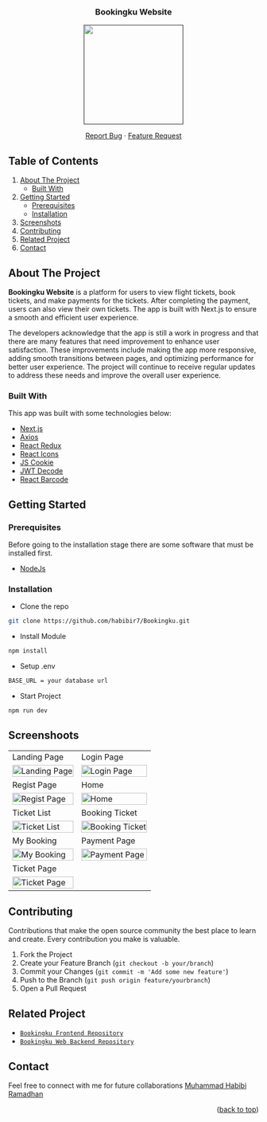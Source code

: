 <div id="top"></div>

<!-- PROJECT LOGO -->

<div align="center">
  <h3 align="center">Bookingku Website</h3>
  
  <a href="">
    <image align="center" width="200" src='https://res.cloudinary.com/dmcmoswfk/image/upload/v1718440743/Bookingku/v3sm8dwqlwp3z8ram20t.png' />
  </a>

  <p></p>
  
  <p align="center">
    <a href="https://github.com/habibir7/Bookingku/issues">Report Bug</a>
    ·
    <a href="https://github.com/habibir7/Bookingku/issues">Feature Request</a>
  </p>
</div>

<!-- TABLE OF CONTENTS -->

## Table of Contents

<div>
  <ol>
    <li>
      <a href="#about-the-project">About The Project</a>
      <ul>
        <li><a href="#built-with">Built With</a></li>
      </ul>
    </li>
    <li>
      <a href="#getting-started">Getting Started</a>
      <ul>
        <li><a href="#prerequisites">Prerequisites</a></li>
        <li><a href="#installation">Installation</a></li>
      </ul>
    </li>
    <li><a href="#screenshoots">Screenshots</a></li>
    <li><a href="#contributing">Contributing</a></li>
    <li><a href="#related-project">Related Project</a></li>
    <li><a href="#contact">Contact</a></li>
  </ol>
</div>

## About The Project

**Bookingku Website**  is a platform for users to view flight tickets, book tickets, and make payments for the tickets. After completing the payment, users can also view their own tickets. The app is built with Next.js to ensure a smooth and efficient user experience.

The developers acknowledge that the app is still a work in progress and that there are many features that need improvement to enhance user satisfaction. These improvements include making the app more responsive, adding smooth transitions between pages, and optimizing performance for better user experience. The project will continue to receive regular updates to address these needs and improve the overall user experience.

### Built With

This app was built with some technologies below:

- [Next.js](https://nextjs.org/)
- [Axios](https://axios-http.com/)
- [React Redux](https://react-redux.js.org/introduction/getting-started)
- [React Icons](https://react-icons.github.io/react-icons/)
- [JS Cookie](https://www.npmjs.com/package/js-cookie)
- [JWT Decode](https://www.npmjs.com/package/jwt-decode)
- [React Barcode](https://www.npmjs.com/package/react-barcode)

## Getting Started

### Prerequisites

Before going to the installation stage there are some software that must be installed first.

- [NodeJs](https://nodejs.org/en/download/)

### Installation

- Clone the repo

```sh
git clone https://github.com/habibir7/Bookingku.git

```

- Install Module

```sh
npm install

```

- Setup .env

```sh
BASE_URL = your database url

```

- Start Project

```sh
npm run dev

```

## Screenshoots

<p align="center" display=flex>
    <table>
        <tr>
            <td>Landing Page</td>
            <td>Login Page</td>
        </tr>
        <tr>
            <td><image src="https://res.cloudinary.com/dmcmoswfk/image/upload/v1718441208/Bookingku/ufut4apgazd2o3xqbvlx.png" alt="Landing Page" width=100%></td>
            <td><image src="https://res.cloudinary.com/dmcmoswfk/image/upload/v1718442070/Bookingku/qjsynmwxssgrumodbf4e.png" alt="Login Page" width=100%/></td>
        </tr>
        <tr>
            <td>Regist Page</td>
            <td>Home</td>
        </tr>
        <tr>
            <td><image src="https://res.cloudinary.com/dmcmoswfk/image/upload/v1718442096/Bookingku/b53gwod86xmpsv6b5tmb.png" alt="Regist Page" width=100%></td>
            <td><image src="https://res.cloudinary.com/dmcmoswfk/image/upload/v1718441208/Bookingku/ufut4apgazd2o3xqbvlx.png" alt="Home" width=100%/></td>
        </tr>
        <tr>
            <td>Ticket List</td>
            <td>Booking Ticket</td>
        </tr>
        <tr>
            <td><image src="https://res.cloudinary.com/dmcmoswfk/image/upload/v1718441461/Bookingku/ragyw8p2bob0yer4d6vt.png" alt="Ticket List" width=100%></td>
            <td><image src="https://res.cloudinary.com/dmcmoswfk/image/upload/v1718441694/Bookingku/vka4aem4raxsm6urspym.png" alt="Booking Ticket" width=100%/></td>
        </tr>
        <tr>
            <td>My Booking</td>
            <td>Payment Page</td>
        </tr>
        <tr>
            <td><image src="https://res.cloudinary.com/dmcmoswfk/image/upload/v1718440541/Bookingku/wujws7gjqhgzxgeudm2b.png" alt="My Booking" width=100%></td>
            <td><image src="https://res.cloudinary.com/dmcmoswfk/image/upload/v1718441782/Bookingku/qchfezftsz1im2jtq6ie.png" alt="Payment Page" width=100%/></td>
        </tr>
        <tr>
            <td>Ticket Page</td>
        </tr>
        <tr>
            <td><image src="https://res.cloudinary.com/dmcmoswfk/image/upload/v1718441852/Bookingku/ummyzzgiksipdrt5j3vc.png" alt="Ticket Page" width=100%></td>
        </tr>
    </table>  
</p>

## Contributing

Contributions that make the open source community the best place to learn and create. Every contribution you make is valuable.

1. Fork the Project
2. Create your Feature Branch (`git checkout -b your/branch`)
3. Commit your Changes (`git commit -m 'Add some new feature'`)
4. Push to the Branch (`git push origin feature/yourbranch`)
5. Open a Pull Request

## Related Project

- [`Bookingku Frontend Repository`](https://bookingku.vercel.app/)
- [`Bookingku Web Backend Repository`](http://147.139.210.135:3000)

## Contact

Feel free to connect with me for future collaborations [Muhammad Habibi Ramadhan](https://github.com/habibir7)

<p align="right">(<a href="#top">back to top</a>)</p>
